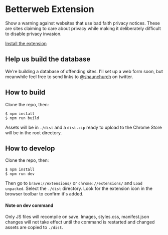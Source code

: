# Betterweb Extension

Show a warning against websites that use bad faith privacy notices. These are sites claiming to care about privacy while making it deliberately difficult to disable privacy invasion.

[Install the extension](https://chrome.google.com/webstore/detail/betterweb/olklefeopkpepjnllbckpcjakfdiheco)

## Help us build the database

We're building a database of offending sites. I'll set up a web form soon, but meanwhile feel free to send links to [@shaunchurch](https://twitter.com/shaunchurch) on twitter.

## How to build

Clone the repo, then:

```
$ npm install
$ npm run build
```

Assets will be in `./dist` and a `dist.zip` ready to upload to the Chrome Store will be in the root directory.

## How to develop

Clone the repo, then:

```
$ npm install
$ npm run dev
```

Then go to `brave://extensions/` or `chrome://extensions/` and `Load unpacked`. Select the `./dist` directory. Look for the extension icon in the browser toolbar to confirm it's added.

#### Note on dev command

Only JS files will recompile on save. Images, styles.css, manifest.json changes will not take effect until the command is restarted and changed assets are copied to `./dist`.

